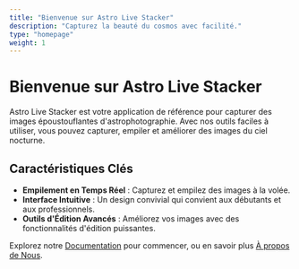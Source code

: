 ```yaml
---
title: "Bienvenue sur Astro Live Stacker"
description: "Capturez la beauté du cosmos avec facilité."
type: "homepage"
weight: 1
---
```


<div class="content-wrapper">
  <!-- markdown content start -->

# Bienvenue sur Astro Live Stacker

Astro Live Stacker est votre application de référence pour capturer des images époustouflantes d'astrophotographie. Avec
nos outils faciles à utiliser, vous pouvez capturer, empiler et améliorer des images du ciel nocturne.

## Caractéristiques Clés

- **Empilement en Temps Réel** : Capturez et empilez des images à la volée.
- **Interface Intuitive** : Un design convivial qui convient aux débutants et aux professionnels.
- **Outils d'Édition Avancés** : Améliorez vos images avec des fonctionnalités d'édition puissantes.

Explorez notre [Documentation](/docs/) pour commencer, ou en savoir plus [À propos de Nous](/about/).
  <!-- markdown content end -->
</div>
